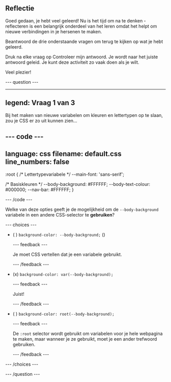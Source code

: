 ## Reflectie

Goed gedaan, je hebt veel geleerd! Nu is het tijd om na te denken - reflecteren is een belangrijk onderdeel van het leren omdat het helpt om nieuwe verbindingen in je hersenen te maken.

Beantwoord de drie onderstaande vragen om terug te kijken op wat je hebt geleerd.

Druk na elke vraag op Controleer mijn antwoord. Je wordt naar het juiste antwoord geleid. Je kunt deze activiteit zo vaak doen als je wilt.

Veel plezier!

\--- question ---

---

## legend: Vraag 1 van 3

Bij het maken van nieuwe variabelen om kleuren en lettertypen op te slaan, zou je CSS er zo uit kunnen zien...

## --- code ---

language: css
filename: default.css
line_numbers: false
--------------------------------------------------------

:root {
/\* Lettertypevariabele \*/
\--main-font: 'sans-serif';

/\* Basiskleuren \*/
\--body-background: #FFFFFF;
\--body-text-colour: #000000;
\--nav-bar: #FFFFFF;
}

\--- /code ---

Welke van deze opties geeft je de mogelijkheid om de `--body-background` variabele in een andere CSS-selector te **gebruiken**?

\--- choices ---

- ( ) `background-color: --body-background;` ()

  \--- feedback ---

  Je moet CSS vertellen dat je een variabele gebruikt.

  \--- /feedback ---

- (x) `background-color: var(--body-background);`

  \--- feedback ---

  Juist!

  \--- /feedback ---

- ( ) `background-color: root(--body-background);`

  \--- feedback ---

  De `:root` selector wordt gebruikt om variabelen voor je hele webpagina te maken, maar wanneer je ze gebruikt, moet je een ander trefwoord gebruiken.

  \--- /feedback ---

\--- /choices ---

\--- /question ---
